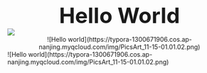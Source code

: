 <div align = "center"><font size="28"><b>Hello World</b></font></div>

<div style="align = center">
<img src="https://typora-1300671906.cos.ap-nanjing.myqcloud.com/img/PicsArt_11-15-01.01.02.png"/>
</div>

<div align=center>
![Hello world](https://typora-1300671906.cos.ap-nanjing.myqcloud.com/img/PicsArt_11-15-01.01.02.png)
</div>
![Hello world](https://typora-1300671906.cos.ap-nanjing.myqcloud.com/img/PicsArt_11-15-01.01.02.png)
